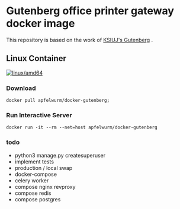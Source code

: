 # Gutenberg office printer gateway docker image

This repository is based on the work of [KSIUJ's ](https://github.com/KSIUJ) [Gutenberg](https://github.com/KSIUJ/gutenberg) .

## Linux Container

[![linux/amd64](https://github.com/Apfelwurm/docker-gutenberg/actions/workflows/build-linux-image.yml/badge.svg?branch=main)](https://github.com/Apfelwurm/docker-gutenberg/actions/workflows/build-linux-image.yml)

### Download

```shell
docker pull apfelwurm/docker-gutenberg;
```

<!-- ### Run Self Tests

The image includes a test script that can be used to verify its contents. No changes or pull-requests will be accepted to this repository if any tests fail.

```shell
docker run -it --rm apfelwurm/docker-gutenberg ./ll-tests/test-gutenberg.sh;
``` -->

### Run Interactive Server

```shell
docker run -it --rm --net=host apfelwurm/docker-gutenberg
```

### todo

* python3 manage.py createsuperuser
* implement tests
* production / local swap
* docker-compose
* celery worker
* compose nginx revproxy
* compose redis
* compose postgres
